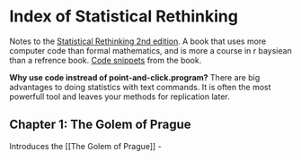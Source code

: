 # Index of Statistical Rethinking
Notes to the [Statistical Rethinking 2nd edition](https://github.com/Booleans/statistical-rethinking).
A book that uses more computer code than formal mathematics, and is more a course in r baysiean than a refrence book.
[Code snippets](http://xcelab.net/rmpubs/sr2/code.txt) from the book.

**Why use code instread of point-and-click.program?**
There are big advantages to doing statistics with text commands.  It is often the most powerfull tool and leaves your methods for replication later.

## Chapter 1: The Golem of Prague
Introduces the [[The Golem of Prague]] - 


